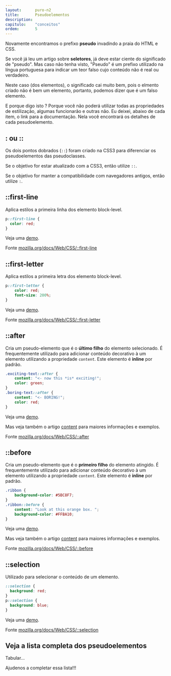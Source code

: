 ```yaml
---
layout:      puro-n2
title:       Pseudoelementos
description: 
capitulo:    "conceitos"
ordem:       5
---
```


Novamente encontramos o prefixo __pseudo__ invadindo a praia do HTML e CSS.

Se você já leu um artigo sobre __seletores__, já deve estar ciente do significado de "pseudo". Mas caso não tenha visto,
"Pseudo" é um prefixo utilizado na língua portuguesa para indicar um teor falso cujo conteúdo não é real ou verdadeiro.

Neste caso (dos elementos), o significado cai muito bem, pois o elmento criado não é bem um elemento, portanto, podemos
dizer que é um falso elemento.

E porque digo isto ? Porque você não poderá utilizar todas as propriedades de estilização, algumas funcionarão e outras
não. Eu deixei, abaixo de cada item, o link para a documentação. Nela você encontrará os detalhes de cada pesudoelemento.


## : ou ::

Os dois pontos dobrados (`::`) foram criado na CSS3 para diferenciar os pseudoelementos das pseudoclasses.

Se o objetivo for estar atualizado com a CSS3, então utilize `::`.

Se o objetivo for manter a compatibilidade com navegadores antigos, então  utilize `:`.


## ::first-line

Aplica estilos a primeira linha dos elemento block-level.

```css
p::first-line {
  color: red;
}
```

Veja uma [demo](exemplo-first-line.html).

Fonte [mozilla.org/docs/Web/CSS/::first-line](https://developer.mozilla.org/pt-BR/docs/Web/CSS/::first-line)


## ::first-letter

Aplica estilos a primeira letra dos elemento block-level.

```css
p::first-letter {
    color: red; 
    font-size: 200%; 
}
```

Veja uma [demo](exemplo-first-letter.html).

Fonte [mozilla.org/docs/Web/CSS/::first-letter](https://developer.mozilla.org/pt-BR/docs/Web/CSS/::first-letter)


## ::after

Cria um pseudo-elemento que é o __último filho__ do elemento selecionado. É frequentemente utilizado para adicionar 
conteúdo decorativo à um elemento utilizando a propriedade `content`.  Este elemento é __inline__ por padrão.

```css
.exciting-text::after {
    content: "<- now this *is* exciting!"; 
    color: green;
}
.boring-text::after {
    content: "<- BORING!";
    color: red;
}
```

Veja uma [demo](exemplo-after.html).

Mas veja também o artigo [content](/html-css/content/) para maiores informações e exemplos.

Fonte [mozilla.org/docs/Web/CSS/::after](https://developer.mozilla.org/pt-BR/docs/Web/CSS/::after)



## ::before

Cria um pseudo-elemento que é o __primeiro filho__ do elemento atingido. É frequentemente utilizado para adicionar 
conteúdo decorativo à um elemento utilizando a propriedade `content`. Este elemento é __inline__ por padrão.

```css
.ribbon {
    background-color: #5BC8F7;
}
.ribbon::before {
    content: "Look at this orange box. ";
    background-color: #FFBA10;
}
```

Veja uma [demo](exemplo-before.html).

Mas veja também o artigo [content](/html-css/content/) para maiores informações e exemplos.

Fonte [mozilla.org/docs/Web/CSS/::before](https://developer.mozilla.org/pt-BR/docs/Web/CSS/::before)



## ::selection

Utilizado para selecionar o conteúdo de um elemento.

```css
::selection {
  background: red;
} 
p::selection {
  background: blue;
}
```

Veja uma [demo](exemplo-selection.html).

Fonte [mozilla.org/docs/Web/CSS/::selection](https://developer.mozilla.org/pt-BR/docs/Web/CSS/::selection)


## Veja a lista completa dos pseudoelementos

Tabular...


Ajudenos a completar essa lista!!!
